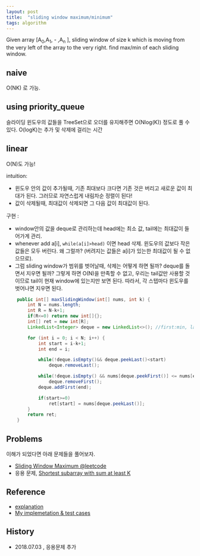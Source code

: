 ```yaml
---
layout: post
title:  "sliding window maximum/minimum"
tags: algorithm
---
```


Given array [A<sub>0</sub>,A<sub>1</sub>, - ,A<sub>n</sub> ], sliding window of size k which is moving from the very left of the array to the very right. find max/min of each sliding window.

## naive
O(NK) 로 가능.

## using priority_queue
슬라이딩 윈도우의 값들을 TreeSet으로 오더를 유지해주면 O(Nlog(K)) 정도로 풀 수 있다. O(logK)는 추가 및 삭제에 걸리는 시간

## linear

O(N)도 가능!

intuition:

- 윈도우 안의 값이 추가될때, 기존 최대보다 크다면 기존 것은 버리고 새로운 값이 최대가 된다. 그러므로 자연스럽게 내림차순 정렬이 된다!
- 값이 삭제될때, 최대값이 삭제되면 그 다음 값이 최대값이 된다.

구현 :

- window안의 값을 deque로 관리하는데 head에는 최소 값, tail에는 최대값이 들어가게 관리. 
- whenever add a[i], `while(a[i]>head)` 이면 head 삭제. 윈도우의 값보다 작은 값들은 모두 버린다. 왜 그럴까? (버려지는 값들은 a[i]가 있는한 최대값이 될 수 없으므로).
- 그럼 sliding window가 범위를 벗어날때, 삭제는 어떻게 하면 될까? deque를 돌면서 지우면 될까? 그렇게 하면 O(N)을 만족할 수 없고, 우리는 tail값만 사용할 것이므로 tail이 현재 window에 있는지만 보면 된다. 따라서, 각 스텝마다 윈도우를 벗어나면 지우면 된다.


```java
	public int[] maxSlidingWindow(int[] nums, int k) {
        int N = nums.length;
        int R = N-k+1;
        if(R<=0) return new int[]{};
        int[] ret = new int[R];
        LinkedList<Integer> deque = new LinkedList<>(); //first:min, last:max

        for (int i = 0; i < N; i++) {
            int start = i-k+1;
            int end = i;

            while(!deque.isEmpty()&& deque.peekLast()<start)
                deque.removeLast();

            while(!deque.isEmpty() && nums[deque.peekFirst()] <= nums[end] )
                deque.removeFirst();
            deque.addFirst(end);

            if(start>=0)
                ret[start] = nums[deque.peekLast()];
        }
        return ret;
    }
```




## Problems
이해가 되었다면 아래 문제들을 풀어보자.

- [Sliding Window Maximum @leetcode](https://leetcode.com/problems/sliding-window-maximum/)
- 응용 문제, [Shortest subarray with sum at least K](https://leetcode.com/problems/shortest-subarray-with-sum-at-least-k/description/)

## Reference

- [explanation](https://abitofcs.blogspot.kr/2014/11/data-structure-sliding-window-minimum.html)
- [My implemetation & test cases](https://github.com/nberserk/codejam/blob/4cd0ba731762f9f65151bc656a53474f4d519501/java/src/main/java/crackcode/queue/SlidingWindowMaximum.java)

## History

- 2018.07.03 , 응용문제 추가 
